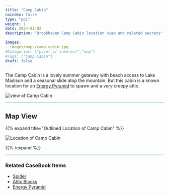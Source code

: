 ```yaml
---
title: "Camp Cabin"
noindex: false
type: "poi"
weight: 1
date: 2024-01-02
description: "Brookhaven Camp Cabin location view and related secrets"

images:
- images/maps/camp_cabin.jpg
#Categories: ["point of interest","map"]
#Tags: ["Camp Cabin"]
draft: false
--- 
```


The Camp Cabin is a lovely summer getaway with beach access to Lake Madison and a seasonal slide atop the mountain. But this cabin is a known location for an [Energy Pyramid](/casebook/energy_pyramids/#known-locations) to spawn and a _very_ creepy attic.

![view of Camp Cabin](/images/maps/camp_cabin.jpg)


<hr style="background-color: #28b44c" size=8>

## Map View

{{% expand title="Outlined Location of Camp Cabin" %}}

![Location of Camp Cabin](/images/maps/camp-cabin.png)

{{% /expand %}}

<hr style="background-color: #28b44c" size=8>

### Related CaseBook Items

- [Spider](/casebook/interesting/camp_cabin/#spider)
- [Attic Blocks](/casebook/interesting/camp_cabin/#blocks)
- [Energy Pyramid](/casebook/energy_pyramids/#known-locations)
